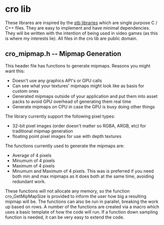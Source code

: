 # cro lib
These librares are inspired by the [stb libraries]( https://github.com/nothings/stb ) which are single purpose C / C++ files. They are easy to implement and have minimal dependencies. They will be written with the intention of being used in video games (as this is where my interests lie). All files in the cro lib are public domain.

## cro_mipmap.h -- Mipmap Generation
This header file has functions to generate mipmaps. Reasons you might want this:
* Doesn't use any graphics API's or GPU calls
* Can see what your textures' mipmaps might look like as basis for custom ones
* Generated mipmaps outside of your application and put them into asset packs to avoid GPU overhead of generating them real time
* Generate mipmaps on CPU in case the GPU is busy doing other things

The library currently support the following pixel types:
* 32-bit pixel images (order doesn't matter so RGBA, ARGB, etc) for traditional mipmap generation
* floating point pixel images for use with depth textures

The functions currently used to generate the mipmaps are:
* Average of 4 pixels
* Minumum of 4 pixels
* Maximum of 4 pixels
* Minumum and Maximum of 4 pixels. This was is preferred if you need both min and max mipmaps as it does both at the same time, avoiding redundant work.

These functions will not allocate any memory, so the function cro_GetMipMapSize is provided to inform the user how big a resulting mipmap will be. The functions can also be run in parallel, breaking the work up based on rows. A number of the functions are created via a macro which uses a basic template of how the code will run. If a function down sampling function is needed, it can be very easy to extend the code.